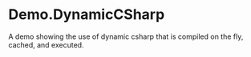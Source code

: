 # Demo.DynamicCSharp
A demo showing the use of dynamic csharp that is compiled on the fly, cached, and executed.
